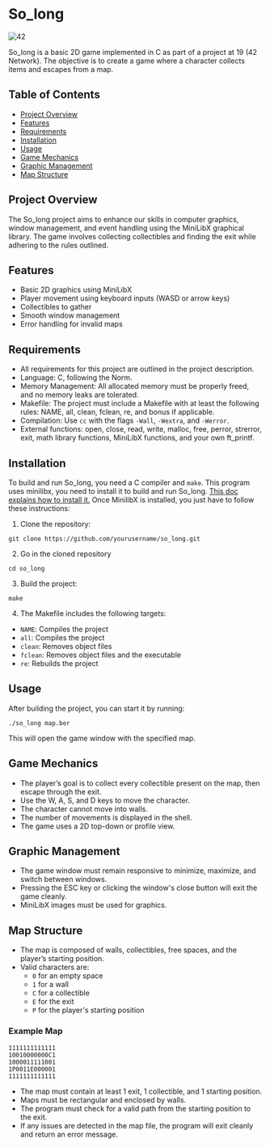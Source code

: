 # So_long
![42](https://img.shields.io/badge/School-42-black?style=flat-square&logo=42)

So_long is a basic 2D game implemented in C as part of a project at 19 (42 Network). The objective is to create a game where a character collects items and escapes from a map. 

## Table of Contents

- [Project Overview](#project-overview)
- [Features](#features)
- [Requirements](#requirements)
- [Installation](#installation)
- [Usage](#usage)
- [Game Mechanics](#game-mechanics)
- [Graphic Management](#graphic-management)
- [Map Structure](#map-structure)

## Project Overview

The So_long project aims to enhance our skills in computer graphics, window management, and event handling using the MiniLibX graphical library. The game involves collecting collectibles and finding the exit while adhering to the rules outlined.

## Features

- Basic 2D graphics using MiniLibX
- Player movement using keyboard inputs (WASD or arrow keys)
- Collectibles to gather
- Smooth window management
- Error handling for invalid maps

## Requirements

- All requirements for this project are outlined in the project description.
- Language: C, following the Norm.
- Memory Management: All allocated memory must be properly freed, and no memory leaks are tolerated.
- Makefile: The project must include a Makefile with at least the following rules: NAME, all, clean, fclean, re, and bonus if applicable.
- Compilation: Use `cc` with the flags `-Wall`, `-Wextra`, and `-Werror`.
- External functions: open, close, read, write, malloc, free, perror, strerror, exit, math library functions, MiniLibX functions, and your own ft_printf.

## Installation

To build and run So_long, you need a C compiler and `make`. This program uses minilibx, you need to install it to build and run So_long. [This doc explains how to install it.](https://harm-smits.github.io/42docs/libs/minilibx/getting_started.html)
Once MinilibX is installed, you just have to follow these instructions:

1. Clone the repository:
```
git clone https://github.com/yourusername/so_long.git
```
2. Go in the cloned repository
```
cd so_long
```
3. Build the project:
```
make
```
4. The Makefile includes the following targets:
- `NAME`: Compiles the project
- `all`: Compiles the project
- `clean`: Removes object files
- `fclean`: Removes object files and the executable
- `re`: Rebuilds the project

## Usage

After building the project, you can start it by running:
```
./so_long map.ber
```
This will open the game window with the specified map.

## Game Mechanics

- The player’s goal is to collect every collectible present on the map, then escape through the exit.
- Use the W, A, S, and D keys to move the character.
- The character cannot move into walls.
- The number of movements is displayed in the shell.
- The game uses a 2D top-down or profile view.

## Graphic Management

- The game window must remain responsive to minimize, maximize, and switch between windows.
- Pressing the ESC key or clicking the window's close button will exit the game cleanly.
- MiniLibX images must be used for graphics.

## Map Structure

- The map is composed of walls, collectibles, free spaces, and the player’s starting position.
- Valid characters are: 
  - `0` for an empty space
  - `1` for a wall
  - `C` for a collectible
  - `E` for the exit
  - `P` for the player's starting position

### Example Map
```
1111111111111
10010000000C1
1000011111001
1P0011E000001
1111111111111
```


- The map must contain at least 1 exit, 1 collectible, and 1 starting position.
- Maps must be rectangular and enclosed by walls.
- The program must check for a valid path from the starting position to the exit.
- If any issues are detected in the map file, the program will exit cleanly and return an error message.

